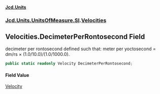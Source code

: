 #### [Jcd.Units](index 'index')
### [Jcd.Units.UnitsOfMeasure.SI](Jcd.Units.UnitsOfMeasure.SI 'Jcd.Units.UnitsOfMeasure.SI').[Velocities](Velocities 'Jcd.Units.UnitsOfMeasure.SI.Velocities')

## Velocities.DecimeterPerRontosecond Field

decimeter per rontosecond defined such that: meter per yoctosecond = dm/rs × (1.0/10.0)/(1.0/1000.0).

```csharp
public static readonly Velocity DecimeterPerRontosecond;
```

#### Field Value
[Velocity](Velocity 'Jcd.Units.UnitTypes.Velocity')